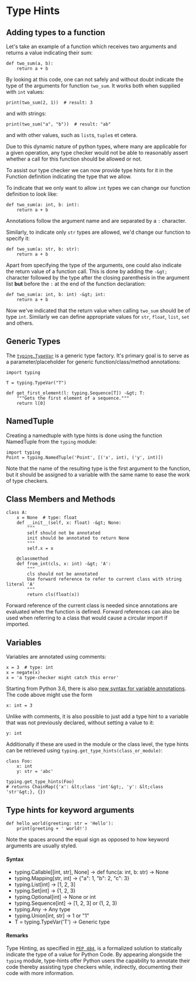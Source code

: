 # Type Hints



## Adding types to a function


Let's take an example of a function which receives two arguments and returns a value indicating their sum:

```
def two_sum(a, b):
    return a + b

```

By looking at this code, one can not safely and without doubt indicate the type of the arguments for function `two_sum`. It works both when supplied with `int` values:

```
print(two_sum(2, 1))  # result: 3

```

and with strings:

```
print(two_sum("a", "b"))  # result: "ab"

```

and with other values, such as `list`s, `tuple`s et cetera.

Due to this dynamic nature of python types, where many are applicable for a given operation, any type checker would not be able to reasonably assert whether a call for this function should be allowed or not.

To assist our type checker we can now provide type hints for it in the Function definition indicating the type that we allow.

To indicate that we only want to allow `int` types we can change our function definition to look like:

```
def two_sum(a: int, b: int):
    return a + b

```

Annotations follow the argument name and are separated by a `:` character.

Similarly, to indicate only `str` types are allowed, we'd change our function to specify it:

```
def two_sum(a: str, b: str): 
    return a + b

```

Apart from specifying the type of the arguments, one could also indicate the return value of a function call. This is done by adding the `-&gt;` character followed by the type after the closing parenthesis in the argument list **but** before the `:` at the end of the function declaration:

```
def two_sum(a: int, b: int) -&gt; int: 
    return a + b

```

Now we've indicated that the return value when calling `two_sum` should be of type `int`. Similarly we can define appropriate values for `str`, `float`, `list`, `set` and others.



## Generic Types


The [`typing.TypeVar`](http://web.archive.org/web/20170204223244/https://docs.python.org/3/library/typing.html#typing.TypeVar) is a generic type factory. It's primary goal is to serve as a parameter/placeholder for generic function/class/method annotations:

```
import typing

T = typing.TypeVar("T")

def get_first_element(l: typing.Sequence[T]) -&gt; T:
    """Gets the first element of a sequence."""
    return l[0]

```



## NamedTuple


Creating a namedtuple with type hints is done using the function NamedTuple from the `typing` module:

```
import typing
Point = typing.NamedTuple('Point', [('x', int), ('y', int)])

```

Note that the name of the resulting type is the first argument to the function, but it should be assigned to a variable with the same name to ease the work of type checkers.



## Class Members and Methods


```
class A:
    x = None  # type: float
    def __init__(self, x: float) -&gt; None:
        """
        self should not be annotated
        init should be annotated to return None
        """
        self.x = x
    
    @classmethod
    def from_int(cls, x: int) -&gt; 'A': 
        """
        cls should not be annotated
        Use forward reference to refer to current class with string literal 'A'
        """
        return cls(float(x))

```

Forward reference of the current class is needed since annotations are evaluated when the function is defined. Forward references can also be used when referring to a class that would cause a circular import if imported.



## Variables


Variables are annotated using comments:

```
x = 3  # type: int
x = negate(x)
x = 'a type-checker might catch this error'

```

Starting from Python 3.6, there is also [new syntax for variable annotations](http://web.archive.org/web/20170204223244/https://www.python.org/dev/peps/pep-0526/). The code above might use the form

```
x: int = 3

```

Unlike with comments, it is also possible to just add a type hint to a variable that was not previously declared, without setting a value to it:

```
y: int

```

Additionally if these are used in the module or the class level, the type hints can be retrieved using `typing.get_type_hints(class_or_module)`:

```
class Foo:
    x: int
    y: str = 'abc'

typing.get_type_hints(Foo)
# returns ChainMap({'x': &lt;class 'int'&gt;, 'y': &lt;class 'str'&gt;}, {})

```



## Type hints for keyword arguments


```
def hello_world(greeting: str = 'Hello'):
    print(greeting + ' world!')

```

Note the spaces around the equal sign as opposed to how keyword arguments are usually styled.



#### Syntax


- typing.Callable[[int, str], None] -&gt; def func(a: int, b: str) -&gt; None
- typing.Mapping[str, int] -&gt; {"a": 1, "b": 2, "c": 3}
- typing.List[int] -&gt; [1, 2, 3]
- typing.Set[int] -&gt; {1, 2, 3}
- typing.Optional[int] -&gt; None or int
- typing.Sequence[int] -&gt; [1, 2, 3] or (1, 2, 3)
- typing.Any -&gt; Any type
- typing.Union[int, str] -&gt; 1 or "1"
- T = typing.TypeVar('T') -&gt; Generic type



#### Remarks


Type Hinting, as specified in [`PEP 484`](http://web.archive.org/web/20170204223244/https://www.python.org/dev/peps/pep-0484), is a formalized solution to statically indicate the type of a value for Python Code. By appearing alongside the `typing` module, type-hints offer Python users the capability to annotate their code thereby assisting type checkers while, indirectly, documenting their code with more information.

